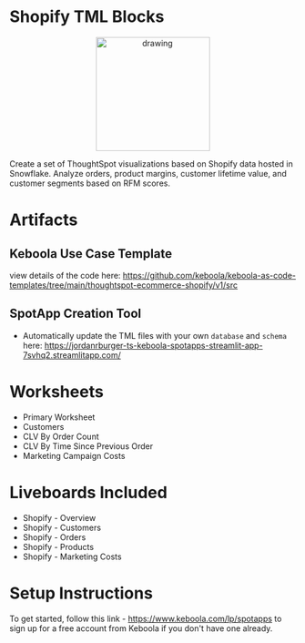 # Shopify TML Blocks
<p align="center">
  <img src="https://user-images.githubusercontent.com/29617424/191084315-61b6f2df-f39b-4cbe-988e-aa14dacb4b3e.png" alt="drawing" width="200"/>
</p>
Create a set of ThoughtSpot visualizations based on Shopify data hosted in Snowflake. Analyze orders, product margins, customer lifetime value, and customer segments based on RFM scores. 

# Artifacts 

## Keboola Use Case Template
view details of the code here: 
https://github.com/keboola/keboola-as-code-templates/tree/main/thoughtspot-ecommerce-shopify/v1/src

## SpotApp Creation Tool
- Automatically update the TML files with your own `database` and `schema` here: https://jordanrburger-ts-keboola-spotapps-streamlit-app-7svhq2.streamlitapp.com/


# Worksheets
- Primary Worksheet
- Customers
- CLV By Order Count
- CLV By Time Since Previous Order
- Marketing Campaign Costs

# Liveboards Included
- Shopify - Overview
- Shopify - Customers
- Shopify - Orders
- Shopify - Products
- Shopify - Marketing Costs

# Setup Instructions

To get started, follow this link - https://www.keboola.com/lp/spotapps to sign up for a free account from Keboola if you don't have one already. 

<p align="center" [![IMAGE ALT TEXT]("https://i9.ytimg.com/vi/tRIepqMa770/mq2.jpg?sqp=CPyXrJkG&rs=AOn4CLC8i3PleDt0Kg6pbQ_35rlMpEPxIg")]("http://www.youtube.com/watch?v=tRIepqMa770" "Data Templates")
</p>

